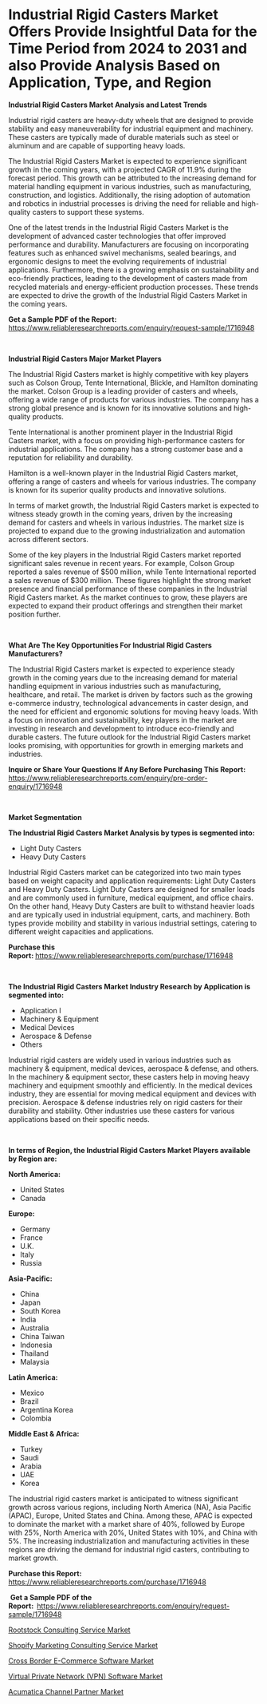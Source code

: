 <p><h1>Industrial Rigid Casters Market Offers Provide Insightful Data for the Time Period from 2024 to 2031 and also Provide Analysis Based on Application, Type, and Region</h1></p><p><strong>Industrial Rigid Casters Market Analysis and Latest Trends</strong></p>
<p><p>Industrial rigid casters are heavy-duty wheels that are designed to provide stability and easy maneuverability for industrial equipment and machinery. These casters are typically made of durable materials such as steel or aluminum and are capable of supporting heavy loads.</p><p>The Industrial Rigid Casters Market is expected to experience significant growth in the coming years, with a projected CAGR of 11.9% during the forecast period. This growth can be attributed to the increasing demand for material handling equipment in various industries, such as manufacturing, construction, and logistics. Additionally, the rising adoption of automation and robotics in industrial processes is driving the need for reliable and high-quality casters to support these systems.</p><p>One of the latest trends in the Industrial Rigid Casters Market is the development of advanced caster technologies that offer improved performance and durability. Manufacturers are focusing on incorporating features such as enhanced swivel mechanisms, sealed bearings, and ergonomic designs to meet the evolving requirements of industrial applications. Furthermore, there is a growing emphasis on sustainability and eco-friendly practices, leading to the development of casters made from recycled materials and energy-efficient production processes. These trends are expected to drive the growth of the Industrial Rigid Casters Market in the coming years.</p></p>
<p><strong>Get a Sample PDF of the Report:&nbsp;</strong> <a href="https://www.reliableresearchreports.com/enquiry/request-sample/1716948">https://www.reliableresearchreports.com/enquiry/request-sample/1716948</a></p>
<p>&nbsp;</p>
<p><strong>Industrial Rigid Casters Major Market Players</strong></p>
<p><p>The Industrial Rigid Casters market is highly competitive with key players such as Colson Group, Tente International, Blickle, and Hamilton dominating the market. Colson Group is a leading provider of casters and wheels, offering a wide range of products for various industries. The company has a strong global presence and is known for its innovative solutions and high-quality products.</p><p>Tente International is another prominent player in the Industrial Rigid Casters market, with a focus on providing high-performance casters for industrial applications. The company has a strong customer base and a reputation for reliability and durability.</p><p>Hamilton is a well-known player in the Industrial Rigid Casters market, offering a range of casters and wheels for various industries. The company is known for its superior quality products and innovative solutions.</p><p>In terms of market growth, the Industrial Rigid Casters market is expected to witness steady growth in the coming years, driven by the increasing demand for casters and wheels in various industries. The market size is projected to expand due to the growing industrialization and automation across different sectors.</p><p>Some of the key players in the Industrial Rigid Casters market reported significant sales revenue in recent years. For example, Colson Group reported a sales revenue of $500 million, while Tente International reported a sales revenue of $300 million. These figures highlight the strong market presence and financial performance of these companies in the Industrial Rigid Casters market. As the market continues to grow, these players are expected to expand their product offerings and strengthen their market position further.</p></p>
<p>&nbsp;</p>
<p><strong>What Are The Key Opportunities For Industrial Rigid Casters Manufacturers?</strong></p>
<p><p>The Industrial Rigid Casters market is expected to experience steady growth in the coming years due to the increasing demand for material handling equipment in various industries such as manufacturing, healthcare, and retail. The market is driven by factors such as the growing e-commerce industry, technological advancements in caster design, and the need for efficient and ergonomic solutions for moving heavy loads. With a focus on innovation and sustainability, key players in the market are investing in research and development to introduce eco-friendly and durable casters. The future outlook for the Industrial Rigid Casters market looks promising, with opportunities for growth in emerging markets and industries.</p></p>
<p><strong>Inquire or Share Your Questions If Any Before Purchasing This Report:</strong> <a href="https://www.reliableresearchreports.com/enquiry/pre-order-enquiry/1716948">https://www.reliableresearchreports.com/enquiry/pre-order-enquiry/1716948</a></p>
<p>&nbsp;</p>
<p><strong>Market Segmentation</strong></p>
<p><strong>The Industrial Rigid Casters Market Analysis by types is segmented into:</strong></p>
<p><ul><li>Light Duty Casters</li><li>Heavy Duty Casters</li></ul></p>
<p><p>Industrial Rigid Casters market can be categorized into two main types based on weight capacity and application requirements: Light Duty Casters and Heavy Duty Casters. Light Duty Casters are designed for smaller loads and are commonly used in furniture, medical equipment, and office chairs. On the other hand, Heavy Duty Casters are built to withstand heavier loads and are typically used in industrial equipment, carts, and machinery. Both types provide mobility and stability in various industrial settings, catering to different weight capacities and applications.</p></p>
<p><strong>Purchase this Report:&nbsp;</strong><a href="https://www.reliableresearchreports.com/purchase/1716948">https://www.reliableresearchreports.com/purchase/1716948</a></p>
<p>&nbsp;</p>
<p><strong>The Industrial Rigid Casters Market Industry Research by Application is segmented into:</strong></p>
<p><ul><li>Application I</li><li>Machinery & Equipment</li><li>Medical Devices</li><li>Aerospace & Defense</li><li>Others</li></ul></p>
<p><p>Industrial rigid casters are widely used in various industries such as machinery & equipment, medical devices, aerospace & defense, and others. In the machinery & equipment sector, these casters help in moving heavy machinery and equipment smoothly and efficiently. In the medical devices industry, they are essential for moving medical equipment and devices with precision. Aerospace & defense industries rely on rigid casters for their durability and stability. Other industries use these casters for various applications based on their specific needs.</p></p>
<p>&nbsp;</p>
<p><strong>In terms of Region, the Industrial Rigid Casters Market Players available by Region are:</strong></p>
<p>
    <p> <strong> North America: </strong>
        <ul>
            <li>United States</li>
            <li>Canada</li>
        </ul>
        </p> 
    <p> <strong> Europe: </strong>
        <ul>
            <li>Germany</li>
            <li>France</li>
            <li>U.K.</li>
            <li>Italy</li>
            <li>Russia</li>
        </ul>
        </p> 
    <p> <strong> Asia-Pacific: </strong>
        <ul>
            <li>China</li>
            <li>Japan</li>
            <li>South Korea</li>
            <li>India</li>
            <li>Australia</li>
            <li>China Taiwan</li>
            <li>Indonesia</li>
            <li>Thailand</li>
            <li>Malaysia</li>
        </ul>
        </p> 
    <p> <strong> Latin America: </strong>
        <ul>
            <li>Mexico</li>
            <li>Brazil</li>
            <li>Argentina Korea</li>
            <li>Colombia</li>
        </ul>
        </p> 
    <p> <strong> Middle East & Africa: </strong>
        <ul>
            <li>Turkey</li>
            <li>Saudi</li>
            <li>Arabia</li>
            <li>UAE</li>
            <li>Korea</li>
        </ul>
    </p>
    </p>
<p><p>The industrial rigid casters market is anticipated to witness significant growth across various regions, including North America (NA), Asia Pacific (APAC), Europe, United States and China. Among these, APAC is expected to dominate the market with a market share of 40%, followed by Europe with 25%, North America with 20%, United States with 10%, and China with 5%. The increasing industrialization and manufacturing activities in these regions are driving the demand for industrial rigid casters, contributing to market growth.</p></p>
<p><strong>Purchase this Report: </strong><a href="https://www.reliableresearchreports.com/purchase/1716948">https://www.reliableresearchreports.com/purchase/1716948</a></p>
<p>&nbsp;<strong>Get a Sample PDF of the Report:&nbsp;&nbsp;</strong><a href="https://www.reliableresearchreports.com/enquiry/request-sample/1716948">https://www.reliableresearchreports.com/enquiry/request-sample/1716948</a></p>
<p><strong></strong></p>
<p><p><a href="https://medium.com/@myrticecole/rootstock-consulting-service-market-trends-forecast-and-competitive-analysis-to-2031-470987e1fd5b">Rootstock Consulting Service Market</a></p><p><a href="https://medium.com/@myrticecole/shopify-marketing-consulting-service-market-insights-into-market-cagr-market-trends-and-growth-0ac19f553142">Shopify Marketing Consulting Service Market</a></p><p><a href="https://medium.com/@jamesday5g/cross-border-e-commerce-software-market-size-reveals-the-best-marketing-channels-in-global-industry-fe58510e5c2f">Cross Border E-Commerce Software Market</a></p><p><a href="https://medium.com/@jamesday5g/virtual-private-network-vpn-software-market-insight-market-trends-growth-forecasted-from-2024-79994445f3a0">Virtual Private Network (VPN) Software Market</a></p><p><a href="https://medium.com/@jamesday5g/decoding-acumatica-channel-partner-market-metrics-market-share-trends-and-growth-patterns-752090af8b96">Acumatica Channel Partner Market</a></p></p>